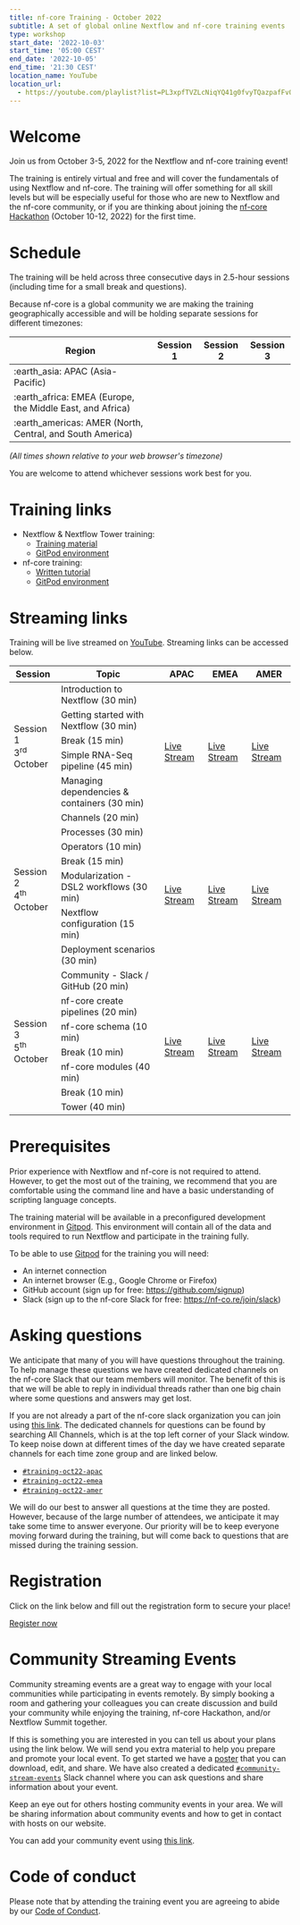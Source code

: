 ```yaml
---
title: nf-core Training - October 2022
subtitle: A set of global online Nextflow and nf-core training events
type: workshop
start_date: '2022-10-03'
start_time: '05:00 CEST'
end_date: '2022-10-05'
end_time: '21:30 CEST'
location_name: YouTube
location_url:
  - https://youtube.com/playlist?list=PL3xpfTVZLcNiqYQ41g0fvyTQazpafFvOn
---
```


# Welcome

Join us from October 3-5, 2022 for the Nextflow and nf-core training event!

The training is entirely virtual and free and will cover the fundamentals of using Nextflow and nf-core. The training will offer something for all skill levels but will be especially useful for those who are new to Nextflow and the nf-core community, or if you are thinking about joining the [nf-core Hackathon](https://nf-co.re/events/2022/hackathon-october-2022) (October 10-12, 2022) for the first time.

# Schedule

The training will be held across three consecutive days in 2.5-hour sessions (including time for a small break and questions).

Because nf-core is a global community we are making the training geographically accessible and will be holding separate sessions for different timezones:

<div class="table">
    <table class="table">
        <thead>
            <tr>
                <th>Region</th>
                <th>Session 1</th>
                <th>Session 2</th>
                <th>Session 3</th>
            </tr>
        </thead>
        <tbody>
            <tr>
                <td>:earth_asia: APAC (Asia-Pacific)</td>
                <td data-timestamp="1664766000" data-timeformat="DD-MMM HH:mm z"></td>
                <td data-timestamp="1664852400" data-timeformat="DD-MMM HH:mm z"></td>
                <td data-timestamp="1664938800" data-timeformat="DD-MMM HH:mm z"></td>
            </tr>
            <tr>
                <td>:earth_africa: EMEA (Europe, the Middle East, and Africa)</td>
                <td data-timestamp="1664798400" data-timeformat="DD-MMM HH:mm z"></td>
                <td data-timestamp="1664884800" data-timeformat="DD-MMM HH:mm z"></td>
                <td data-timestamp="1664971200" data-timeformat="DD-MMM HH:mm z"></td>
            </tr>
            <tr>
                <td>:earth_americas: AMER (North, Central, and South America)</td>
                <td data-timestamp="1664816400" data-timeformat="DD-MMM HH:mm z"></td>
                <td data-timestamp="1664902800" data-timeformat="DD-MMM HH:mm z"></td>
                <td data-timestamp="1664989200" data-timeformat="DD-MMM HH:mm z"></td>
            </tr>
        </tbody>
    </table>
</div>

_(All times shown relative to your web browser's timezone)_

You are welcome to attend whichever sessions work best for you.

# Training links

- Nextflow & Nextflow Tower training:
  - [Training material](https://training.seqera.io/)
  - [GitPod environment](https://gitpod.io/#https://github.com/seqeralabs/nf-training-public)
- nf-core training:
  - [Written tutorial](https://nf-co.re/docs/contributing/tutorials/creating_with_nf_core)
  - [GitPod environment](https://www.gitpod.io/#https://github.com/nf-core/tools)

# Streaming links

Training will be live streamed on [YouTube](https://youtube.com/playlist?list=PL3xpfTVZLcNiqYQ41g0fvyTQazpafFvOn). Streaming links can be accessed below.

<div class="table-responsive small">
    <table class="table table-hover table-sm table-bordered" style="vertical-align:middle;">
        <thead>
  <tr>
    <th>Session</th>
    <th>Topic</th>
    <th>APAC</th>
    <th>EMEA</th>
    <th>AMER</th>
  </tr>
</thead>
<tbody>
  <tr>
    <td  rowspan="5">Session 1<br>3<sup>rd</sup> October</td>
    <td>Introduction to Nextflow (30 min)</td>
    <td rowspan="5">
      <span data-timestamp="1664766000" data-timeformat="HH:mm z"></span><br>
      <a href="https://youtu.be/TXCKp8fP81E"><i class="fa-brands fa-youtube me-2"></i>Live Stream</a>
    </td>
    <td rowspan="5">
      <span data-timestamp="1664798400" data-timeformat="HH:mm z"></span><br>
      <a href="https://youtu.be/Wo4zIhyWPNY"><i class="fa-brands fa-youtube me-2"></i>Live Stream</a>
    </td>
    <td rowspan="5">
      <span data-timestamp="1664816400" data-timeformat="HH:mm z"></span><br>
      <a href="https://youtu.be/h3xtVMHHjB8"><i class="fa-brands fa-youtube me-2"></i>Live Stream</a>
    </td>
  </tr>
  <tr>
    <td>Getting started with Nextflow (30 min)</td>
  </tr>
  <tr>
    <td>Break (15 min)</td>
  </tr>
  <tr>
    <td>Simple RNA-Seq pipeline (45 min)</td>
  </tr>
  <tr>
    <td>Managing dependencies &amp; containers (30 min)</td>
  </tr>
  <tr>
    <td rowspan="7">Session 2<br>4<sup>th</sup> October</td>
    <td>Channels (20 min)</td>
    <td rowspan="7">
      <span data-timestamp="1664852400" data-timeformat="HH:mm z"></span><br>
      <a href="https://youtu.be/oc5Q5rzduz0"><i class="fa-brands fa-youtube me-2"></i>Live Stream</a>
    </td>
    <td rowspan="7">
      <span data-timestamp="1664884800" data-timeformat="HH:mm z"></span><br>
      <a href="https://youtu.be/5lhdYZcLZF4"><i class="fa-brands fa-youtube me-2"></i>Live Stream</a>
    </td>
    <td rowspan="7">
      <span data-timestamp="1664902800" data-timeformat="HH:mm z"></span><br>
      <a href="https://youtu.be/Fy7OVdXWCPE"><i class="fa-brands fa-youtube me-2"></i>Live Stream</a>
    </td>
  </tr>
  <tr>
    <td>Processes (30 min)</td>
  </tr>
  <tr>
    <td>Operators (10 min)</td>
  </tr>
  <tr>
    <td>Break (15 min)</td>
  </tr>
  <tr>
    <td>Modularization - DSL2 workflows (30 min)</td>
  </tr>
  <tr>
    <td>Nextflow configuration (15 min)</td>
  </tr>
  <tr>
    <td>Deployment scenarios (30 min)</td>
  </tr>
  <tr>
    <td rowspan="7">Session 3<br>5<sup>th</sup> October</td>
    <td>Community - Slack / GitHub (20 min)</td>
    <td rowspan="7">
      <span data-timestamp="1664938800" data-timeformat="HH:mm z"></span><br>
      <a href="https://youtu.be/BmWmjVTDDdA"><i class="fa-brands fa-youtube me-2"></i>Live Stream</a>
    </td>
    <td rowspan="7">
      <span data-timestamp="1664971200" data-timeformat="HH:mm z"></span><br>
      <a href="https://youtu.be/5mVIRCp0qhE"><i class="fa-brands fa-youtube me-2"></i>Live Stream</a>
    </td>
    <td rowspan="7">
      <span data-timestamp="1664989200" data-timeformat="HH:mm z"></span><br>
      <a href="https://youtu.be/FtC1Efx7-zU"><i class="fa-brands fa-youtube me-2"></i>Live Stream</a>
    </td>
  </tr>
  <tr>
    <td>nf-core create pipelines (20 min)</td>
  </tr>
  <tr>
    <td>nf-core schema (10 min)</td>
  </tr>
  <tr>
    <td>Break (10 min)</td>
  </tr>
  <tr>
    <td>nf-core modules (40 min)</td>
  </tr>
  <tr>
    <td>Break (10 min)</td>
  </tr>
  <tr>
    <td>Tower (40 min)</td>
            </tr>
        </tbody>
    </table>
</div>

# Prerequisites

Prior experience with Nextflow and nf-core is not required to attend. However, to get the most out of the training, we recommend that you are comfortable using the command line and have a basic understanding of scripting language concepts.

The training material will be available in a preconfigured development environment in [Gitpod](https://www.gitpod.io/). This environment will contain all of the data and tools required to run Nextflow and participate in the training fully.

To be able to use [Gitpod](https://www.gitpod.io/) for the training you will need:

- An internet connection
- An internet browser (E.g., Google Chrome or Firefox)
- GitHub account (sign up for free: https://github.com/signup)
- Slack (sign up to the nf-core Slack for free: https://nf-co.re/join/slack)

# Asking questions

We anticipate that many of you will have questions throughout the training. To help manage these questions we have created dedicated channels on the nf-core Slack that our team members will monitor. The benefit of this is that we will be able to reply in individual threads rather than one big chain where some questions and answers may get lost.

If you are not already a part of the nf-core slack organization you can join using [this link](https://nf-co.re/join/slack). The dedicated channels for questions can be found by searching All Channels, which is at the top left corner of your Slack window. To keep noise down at different times of the day we have created separate channels for each time zone group and are linked below.

- [<i class="fa-brands fa-slack me-2"></i>`#training-oct22-apac`](https://nfcore.slack.com/archives/C043PN0BE1L)
- [<i class="fa-brands fa-slack me-2"></i>`#training-oct22-emea`](https://nfcore.slack.com/archives/C0448VBG30R)
- [<i class="fa-brands fa-slack me-2"></i>`#training-oct22-amer`](https://nfcore.slack.com/archives/C0449003V9P)

We will do our best to answer all questions at the time they are posted. However, because of the large number of attendees, we anticipate it may take some time to answer everyone. Our priority will be to keep everyone moving forward during the training, but will come back to questions that are missed during the training session.

# Registration

Click on the link below and fill out the registration form to secure your place!

<a class="btn btn-success btn-lg" href="https://seqera.typeform.com/oct-22-training"><i aria-hidden="true"></i>Register now</a>

# Community Streaming Events

Community streaming events are a great way to engage with your local communities while participating in events remotely. By simply booking a room and gathering your colleagues you can create discussion and build your community while enjoying the training, nf-core Hackathon, and/or Nextflow Summit together.

If this is something you are interested in you can tell us about your plans using the link below. We will send you extra material to help you prepare and promote your local event. To get started we have a [poster](https://docs.google.com/document/d/1wQDtrVUv1Lro5lZFmeyfaPgJUI2pmGojtL9tWlQiVyQ/edit) that you can download, edit, and share. We have also created a dedicated [`#community-stream-events`](https://nfcore.slack.com/archives/C03Q3RE0RJQ) Slack channel where you can ask questions and share information about your event.

Keep an eye out for others hosting community events in your area. We will be sharing information about community events and how to get in contact with hosts on our website.

You can add your community event using [this link](https://seqera.typeform.com/streaming-event).

# Code of conduct

Please note that by attending the training event you are agreeing to abide by our [Code of Conduct](https://nf-co.re/code_of_conduct).
